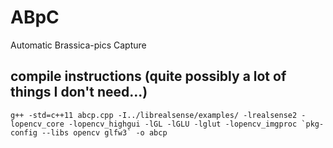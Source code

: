 # ABpC
Automatic Brassica-pics Capture

## compile instructions (quite possibly a lot of things I don't need...)

``g++ -std=c++11 abcp.cpp -I../librealsense/examples/ -lrealsense2 -lopencv_core -lopencv_highgui -lGL -lGLU -lglut -lopencv_imgproc `pkg-config --libs opencv glfw3` -o abcp``
